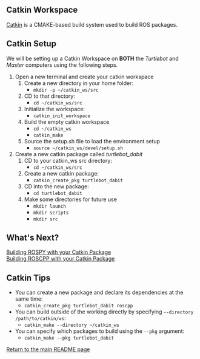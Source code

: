 ## Catkin Workspace
[Catkin](http://wiki.ros.org/catkin) is a CMAKE-based build system used to build ROS packages.

## Catkin Setup
We will be setting up a Catkin Workspace on **BOTH** the *Turtlebot* and *Master* computers using the following steps.

1. Open a new terminal and create your catkin workspace
    1. Create a new directory in your home folder:
        * `mkdir -p ~/catkin_ws/src`
    2. CD to that directory:
        * `cd ~/catkin_ws/src`
    3. Initialize the workspace:
        * `catkin_init_workspace`
    4. Build the empty catkin workspace
        * `cd ~/catkin_ws`
        * `catkin_make`
    5. Source the setup.sh file to load the environment setup
        * `source ~/catkin_ws/devel/setup.sh`
2. Create a new catkin package called *turtlebot_dabit*
    1. CD to your catkin_ws src directory:
        * `cd ~/catkin_ws/src`
    2. Create a new catkin package:
        * `catkin_create_pkg turtlebot_dabit`
    3. CD into the new package:
        * `cd turtlebot_dabit`
    4. Make some directories for future use
        * `mkdir launch`
        * `mkdir scripts`
        * `mkdir src`

## What's Next?
[Building ROSPY with your Catkin Package](08b-ROSPY_Building.md)  
[Building ROSCPP with your Catkin Package](08c-ROSCPP_Building.md)  

## Catkin Tips
* You can create a new package and declare its dependencies at the same time:
    * `catkin_create_pkg turtlebot_dabit roscpp`
* You can build outside of the working directly by specifying `--directory /path/to/catkin/ws`:
    * `catkin_make --directory ~/catkin_ws`
* You can specify which packages to build using the `--pkg` argument:
    * `catkin_make --pkg turtlebot_dabit`



[Return to the main README page](/README.md)
